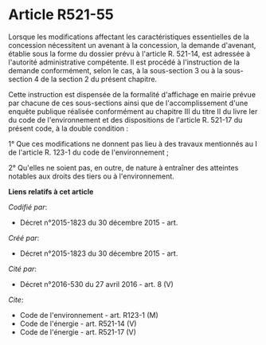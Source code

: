 # Article R521-55

Lorsque les modifications affectant les caractéristiques essentielles de la concession nécessitent un avenant à la
concession, la demande d'avenant, établie sous la forme du dossier prévu à l'article R. 521-14, est adressée à l'autorité
administrative compétente. Il est procédé à l'instruction de la demande conformément, selon le cas, à la sous-section 3 ou à
la sous-section 4 de la section 2 du présent chapitre. 

Cette instruction est dispensée de la formalité d'affichage en mairie prévue par chacune de ces sous-sections ainsi que de
l'accomplissement d'une enquête publique réalisée conformément au chapitre III du titre II du livre Ier du code de
l'environnement et des dispositions de l'article R. 521-17 du présent code, à la double condition : 

1° Que ces modifications ne donnent pas lieu à des travaux mentionnés au I de l'article R. 123-1 du code de
l'environnement ; 

2° Qu'elles ne soient pas, en outre, de nature à entraîner des atteintes notables aux droits des tiers ou à l'environnement.

**Liens relatifs à cet article**

_Codifié par_:

  - Décret n°2015-1823 du 30 décembre 2015 - art.

_Créé par_:

  - Décret n°2015-1823 du 30 décembre 2015 - art.

_Cité par_:

  - Décret n°2016-530 du 27 avril 2016 - art. 8 (V)

_Cite_:

  - Code de l'environnement - art. R123-1 (M)
  - Code de l'énergie - art. R521-14 (V)
  - Code de l'énergie - art. R521-17 (V)

